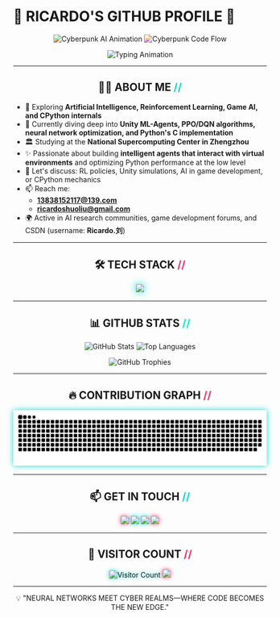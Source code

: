 # 🌟 RICARDO'S GITHUB PROFILE 🌃

<!-- 顶部动态GIF（赛博朋克风格） -->
<p align="center">
  <img src="https://media.giphy.com/media/3oKIPnAiaMCws8nOsE/giphy.gif" width="400" alt="Cyberpunk AI Animation" style="filter: hue-rotate(270deg) saturate(1.5);" />
  <img src="https://media.giphy.com/media/26ufdipQqU2lhNA4g/giphy.gif" width="400" alt="Cyberpunk Code Flow" style="filter: hue-rotate(180deg) saturate(1.5);" />
</p>

<!-- 打字机效果（赛博朋克霓虹色） -->
<p align="center">
  <img src="https://readme-typing-svg.herokuapp.com?size=28&center=true&vCenter=true&width=800&lines=Hi%2C%20I'm%20Ricardo%20👋;AI%20%26%20Reinforcement%20Learning%20Enthusiast;Exploring%20Unity%20ML-Agents%20%26%20CPython%20🚀&color=FF2E63" alt="Typing Animation" />
</p>

---

<!-- 关于我（新增超级计算机中心信息） -->
<h2 align="center">👨‍💻 ABOUT ME <span style="color:#08D9D6">//</span></h2>

- 🔭 Exploring **Artificial Intelligence, Reinforcement Learning, Game AI, and CPython internals**  
- 🌱 Currently diving deep into **Unity ML-Agents, PPO/DQN algorithms, neural network optimization, and Python's C implementation**  
- 🏛️ Studying at the **National Supercomputing Center in Zhengzhou**  
- ✨ Passionate about building **intelligent agents that interact with virtual environments** and optimizing Python performance at the low level  
- 💬 Let's discuss: RL policies, Unity simulations, AI in game development, or CPython mechanics  
- 📫 Reach me:  
  - **13838152117@139.com**  
  - **ricardoshuoliu@gmail.com**  
- 🌍 Active in AI research communities, game development forums, and CSDN (username: **Ricardo.刘**)  

---

<!-- 技能栈（赛博朋克霓虹滤镜） -->
<h2 align="center">🛠️ TECH STACK <span style="color:#FF2E63">//</span></h2>

<p align="center">
  <img src="https://skillicons.dev/icons?i=python,c,cpython,pytorch,tensorflow,unity,csharp,git,github,linux,vscode" style="filter: drop-shadow(0 0 8px #08D9D6);" />
</p>

---

<!-- GitHub数据统计（赛博朋克主题） -->
<h2 align="center">📊 GITHUB STATS <span style="color:#00F5D4">//</span></h2>

<p align="center">
  <img src="https://github-readme-stats.vercel.app/api?username=Ricardo-shuo-liu&show_icons=true&theme=dark&hide_border=true&icon_color=FF2E63&text_color=08D9D6" height="180" alt="GitHub Stats" />
  <img src="https://github-readme-stats.vercel.app/api/top-langs/?username=Ricardo-shuo-liu&layout=compact&theme=dark&hide_border=true&icon_color=FF2E63&text_color=08D9D6" height="180" alt="Top Languages" />
</p>

<p align="center">
  <img src="https://github-profile-trophy.vercel.app/?username=Ricardo-shuo-liu&theme=matrix&row=1&column=6&no-frame=true" alt="GitHub Trophies" />
</p>

---

<!-- 贡献动态图表（赛博朋克色调） -->
<h2 align="center">🔥 CONTRIBUTION GRAPH <span style="color:#FF2E63">//</span></h2>

<p align="center">
  <img src="https://raw.githubusercontent.com/Platane/snk/output/github-contribution-grid-snake-dark.svg" alt="Contribution Snake Animation" style="filter: drop-shadow(0 0 6px #08D9D6);" />
</p>

---

<!-- 联系方式（赛博朋克徽章） -->
<h2 align="center">📫 GET IN TOUCH <span style="color:#08D9D6">//</span></h2>

<p align="center">
  <a href="mailto:13838152117@139.com"><img src="https://img.shields.io/badge/139%20Mail-Contact-red?style=for-the-badge&logo=gmail" style="filter: drop-shadow(0 0 4px #FF2E63);" /></a>
  <a href="mailto:ricardoshuoliu@gmail.com"><img src="https://img.shields.io/badge/Gmail-Contact-white?style=for-the-badge&logo=gmail&color=black" style="filter: drop-shadow(0 0 4px #08D9D6);" /></a>
  <a href="https://github.com/Ricardo-shuo-liu"><img src="https://img.shields.io/badge/GitHub-Profile-08D9D6?style=for-the-badge&logo=github" style="filter: drop-shadow(0 0 4px #08D9D6);" /></a>
  <a href="https://blog.csdn.net/Ricardo.刘"><img src="https://img.shields.io/badge/CSDN-Ricardo.刘-FF2E63?style=for-the-badge&logo=csdn" style="filter: drop-shadow(0 0 4px #FF2E63);" /></a>
</p>

---

<!-- 访客统计（赛博朋克风格） -->
<h2 align="center">👀 VISITOR COUNT <span style="color:#FF2E63">//</span></h2>

<p align="center">
  <img src="https://komarev.com/ghpvc/?username=Ricardo-shuo-liu&style=for-the-badge&color=08D9D6" alt="Visitor Count" style="filter: drop-shadow(0 0 4px #08D9D6);" />
  <img src="https://img.shields.io/badge/STATUS-ACTIVE%20IN%20AI%20%26%20CPYTHON-FF2E63?style=for-the-badge&logo=ai" style="filter: drop-shadow(0 0 4px #FF2E63);" />
</p>

---

<p align="center">
  💡 "NEURAL NETWORKS MEET CYBER REALMS—WHERE CODE BECOMES THE NEW EDGE."  
</p>


